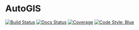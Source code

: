 # AutoGIS

[![Build Status](https://github.com/Auto-GIS-with-X/Auto-GIS-with-Julia/workflows/CI/badge.svg)](https://github.com/Auto-GIS-with-X/Auto-GIS-with-Julia/actions)
[![Docs Status](https://github.com/Auto-GIS-with-X/Auto-GIS-with-Julia/workflows/Docs/badge.svg)](https://auto-gis-with-x.github.io/Auto-GIS-with-Julia/dev)
[![Coverage](https://codecov.io/gh/Auto-GIS-with-X/Auto-GIS-with-Julia/branch/main/graph/badge.svg)](https://codecov.io/gh/Auto-GIS-with-X/Auto-GIS-with-Julia/)
[![Code Style: Blue](https://img.shields.io/badge/code%20style-blue-4495d1.svg)](https://github.com/invenia/BlueStyle)
